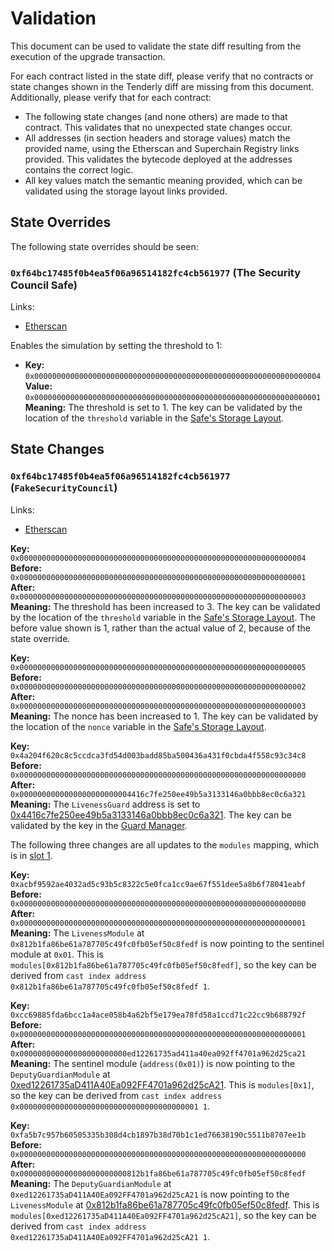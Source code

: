 # Validation

This document can be used to validate the state diff resulting from the execution of the upgrade
transaction.

For each contract listed in the state diff, please verify that no contracts or state changes shown in the Tenderly diff are missing from this document. Additionally, please verify that for each contract:

- The following state changes (and none others) are made to that contract. This validates that no unexpected state changes occur.
- All addresses (in section headers and storage values) match the provided name, using the Etherscan and Superchain Registry links provided. This validates the bytecode deployed at the addresses contains the correct logic.
- All key values match the semantic meaning provided, which can be validated using the storage layout links provided.

## State Overrides

The following state overrides should be seen:

### `0xf64bc17485f0b4ea5f06a96514182fc4cb561977` (The Security Council Safe)

Links:
- [Etherscan](https://sepolia.etherscan.io/address/0xf64bc17485f0b4ea5f06a96514182fc4cb56197777)

Enables the simulation by setting the threshold to 1:

- **Key:** `0x0000000000000000000000000000000000000000000000000000000000000004` <br/>
  **Value:** `0x0000000000000000000000000000000000000000000000000000000000000001`
  **Meaning:** The threshold is set to 1. The key can be validated by the location of the `threshold` variable in the [Safe's Storage Layout](https://github.com/safe-global/safe-smart-account/blob/186a21a74b327f17fc41217a927dea7064f74604/contracts/examples/libraries/GnosisSafeStorage.sol#L14).

## State Changes

### `0xf64bc17485f0b4ea5f06a96514182fc4cb561977` (`FakeSecurityCouncil`)

Links:
- [Etherscan](https://sepolia.etherscan.io/address/0xf64bc17485f0b4ea5f06a96514182fc4cb561977)

**Key:** `0x0000000000000000000000000000000000000000000000000000000000000004` <br/>
**Before:** `0x0000000000000000000000000000000000000000000000000000000000000001` <br/>
**After:** `0x0000000000000000000000000000000000000000000000000000000000000003` <br/>
**Meaning:** The threshold has been increased to 3. The key can be validated by the location of the `threshold` variable in the [Safe's Storage Layout](https://github.com/safe-global/safe-smart-account/blob/186a21a74b327f17fc41217a927dea7064f74604/contracts/examples/libraries/GnosisSafeStorage.sol#L14). The before value shown is 1, rather than the actual value of 2, because of the state override.

**Key:** `0x0000000000000000000000000000000000000000000000000000000000000005` <br/>
**Before:** `0x0000000000000000000000000000000000000000000000000000000000000002` <br/>
**After:** `0x0000000000000000000000000000000000000000000000000000000000000003` <br/>
**Meaning:** The nonce has been increased to 1. The key can be validated by the location of the `nonce` variable in the [Safe's Storage Layout](https://github.com/safe-global/safe-smart-account/blob/186a21a74b327f17fc41217a927dea7064f74604/contracts/examples/libraries/GnosisSafeStorage.sol#L17).

**Key:** `0x4a204f620c8c5ccdca3fd54d003badd85ba500436a431f0cbda4f558c93c34c8` <br/>
**Before:** `0x0000000000000000000000000000000000000000000000000000000000000000` <br/>
**After:** `0x0000000000000000000000004416c7fe250ee49b5a3133146a0bbb8ec0c6a321` <br/>
**Meaning:** The `LivenessGuard` address is set to [0x4416c7fe250ee49b5a3133146a0bbb8ec0c6a321](https://sepolia.etherscan.io/address/0x4416c7fe250ee49b5a3133146a0bbb8ec0c6a321). The key can be validated by the key in the [Guard Manager](https://github.com/safe-global/safe-contracts/blob/v1.3.0/contracts/base/GuardManager.sol#L30).

The following three changes are all updates to the `modules` mapping, which is in [slot 1](https://github.com/safe-global/safe-contracts/blob/v1.3.0/contracts/examples/libraries/GnosisSafeStorage.sol#L10).

**Key:** `0xacbf9592ae4032ad5c93b5c8322c5e0fca1cc9ae67f551dee5a8b6f78041eabf` <br/>
**Before:** `0x0000000000000000000000000000000000000000000000000000000000000000` <br/>
**After:** `0x0000000000000000000000000000000000000000000000000000000000000001` <br/>
**Meaning:** The `LivenessModule` at `0x812b1fa86be61a787705c49fc0fb05ef50c8fedf` is now pointing to the sentinel module at `0x01`.
  This is `modules[0x812b1fa86be61a787705c49fc0fb05ef50c8fedf]`, so the key can be
    derived from `cast index address 0x812b1fa86be61a787705c49fc0fb05ef50c8fedf 1`.

**Key:** `0xcc69885fda6bcc1a4ace058b4a62bf5e179ea78fd58a1ccd71c22cc9b688792f` <br/>
**Before:** `0x0000000000000000000000000000000000000000000000000000000000000001` <br/>
**After:** `0x000000000000000000000000ed12261735ad411a40ea092ff4701a962d25ca21` <br/>
**Meaning:** The sentinel module (`address(0x01)`) is now pointing to the `DeputyGuardianModule` at [0xed12261735aD411A40Ea092FF4701a962d25cA21](https://sepolia.etherscan.io/address/0xed12261735aD411A40Ea092FF4701a962d25cA21).
  This is `modules[0x1]`, so the key can be
    derived from `cast index address 0x0000000000000000000000000000000000000001 1`.

**Key:** `0xfa5b7c957b60505335b308d4cb1897b38d70b1c1ed76638190c5511b8707ee1b` <br/>
**Before:** `0x0000000000000000000000000000000000000000000000000000000000000000` <br/>
**After:** `0x000000000000000000000000812b1fa86be61a787705c49fc0fb05ef50c8fedf` <br/>
**Meaning:** The `DeputyGuardianModule` at `0xed12261735aD411A40Ea092FF4701a962d25cA21` is now pointing to the `LivenessModule` at [0x812b1fa86be61a787705c49fc0fb05ef50c8fedf](https://sepolia.etherscan.io/address/0x812b1fa86be61a787705c49fc0fb05ef50c8fedf).
  This is `modules[0xed12261735aD411A40Ea092FF4701a962d25cA21]`, so the key can be
    derived from `cast index address 0xed12261735aD411A40Ea092FF4701a962d25cA21 1`.

